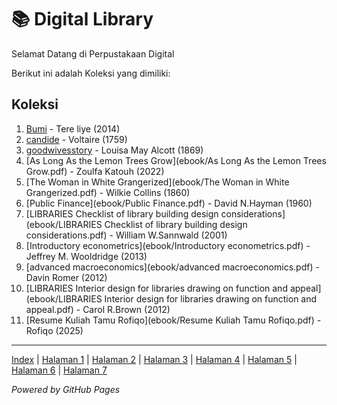 # 📚 Digital Library

Selamat Datang di Perpustakaan Digital

Berikut ini adalah Koleksi yang dimiliki:
## Koleksi

1. [Bumi](ebook/Bumi.pdf) - Tere liye (2014)
2. [candide](ebook/candide.pdf) - Voltaire (1759)
3. [goodwivesstory](ebook/goodwivesstory.pdf) - Louisa May Alcott (1869)
4. [As Long As the Lemon Trees Grow](ebook/As Long As the Lemon Trees Grow.pdf) - Zoulfa Katouh (2022)
5. [The Woman in White Grangerized](ebook/The Woman in White Grangerized.pdf) - Wilkie Collins (1860)
6. [Public Finance](ebook/Public Finance.pdf) - David N.Hayman (1960)
7. [LIBRARIES Checklist of library building design considerations](ebook/LIBRARIES Checklist of library building design considerations.pdf) - William W.Sannwald (2001)
8. [Introductory econometrics](ebook/Introductory econometrics.pdf) - Jeffrey M. Wooldridge (2013)
9. [advanced macroeconomics](ebook/advanced macroeconomics.pdf) - Davin Romer (2012)
10. [LIBRARIES Interior design for libraries  drawing on function and appeal](ebook/LIBRARIES Interior design for libraries  drawing on function and appeal.pdf) - Carol R.Brown (2012)
11. [Resume Kuliah Tamu Rofiqo](ebook/Resume Kuliah Tamu Rofiqo.pdf) - Rofiqo (2025)

---

<a href="Rofiqo22.github.io/digitallibraryd/">Index</a> |
<a href="webti/.html.halaman1.html">Halaman 1</a> |
<a href="webti/.html.halaman2.html">Halaman 2</a> |
<a href="webti/.html.halaman3.html">Halaman 3</a> |
<a href="webti/.html.halaman4.html">Halaman 4</a> |
<a href="webti/.html.halaman5.html">Halaman 5</a> |
<a href="webti/.html.halaman6.html">Halaman 6</a> |
<a href="webti/.html.halaman7.html">Halaman 7</a>

*Powered by GitHub Pages*

